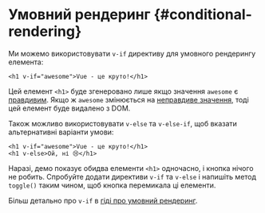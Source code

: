 # Умовний рендеринг {#conditional-rendering}

Ми можемо використовувати `v-if` директиву для умовного рендерингу елемента:

```vue-html
<h1 v-if="awesome">Vue - це круто!</h1>
```

Цей елемент `<h1>` буде згенеровано лише якщо значення `awesome` є [правдивим](https://developer.mozilla.org/en-US/docs/Glossary/Truthy). Якщо ж `awesome` змінюється на [неправдиве значення](https://developer.mozilla.org/en-US/docs/Glossary/Falsy), тоді цей елемент буде видалено з DOM.

Також можливо використовувати `v-else` та `v-else-if`, щоб вказати альтернативні варіанти умови:

```vue-html
<h1 v-if="awesome">Vue - це круто!</h1>
<h1 v-else>Ой, ні 😢</h1>
```

Наразі, демо показує обидва елементи `<h1>` одночасно, і кнопка нічого не робить. Спробуйте додати директиви `v-if` та `v-else` і напишіть метод `toggle()` таким чином, щоб кнопка перемикала ці елементи.

Більш детально про `v-if` в <a target="_blank" href="/guide/essentials/conditional.html">гіді про умовний рендеринг</a>.
